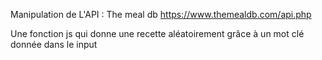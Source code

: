 Manipulation de L'API : The meal db 
https://www.themealdb.com/api.php

Une fonction js qui donne une recette aléatoirement grâce à un mot clé donnée dans le input 